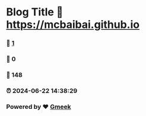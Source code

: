 # Blog Title :link: https://mcbaibai.github.io 
### :page_facing_up: [1](https://mcbaibai.github.io/tag.html) 
### :speech_balloon: 0 
### :hibiscus: 148 
### :alarm_clock: 2024-06-22 14:38:29 
### Powered by :heart: [Gmeek](https://github.com/Meekdai/Gmeek)

